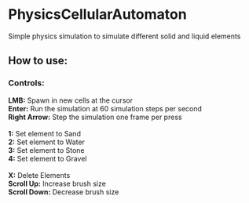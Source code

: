 # PhysicsCellularAutomaton
Simple physics simulation to simulate different solid and liquid elements

## How to use:
### Controls:
**LMB:** Spawn in new cells at the cursor \
**Enter:** Run the simulation at 60 simulation steps per second \
**Right Arrow:** Step the simulation one frame per press \
\
**1:** Set element to Sand \
**2:** Set element to Water \
**3:** Set element to Stone \
**4:** Set element to Gravel \
\
**X:** Delete Elements
\
**Scroll Up:** Increase brush size \
**Scroll Down:** Decrease brush size

